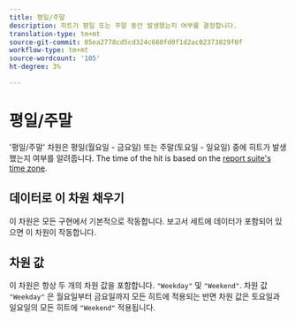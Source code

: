 ```yaml
---
title: 평일/주말
description: 히트가 평일 또는 주말 동안 발생했는지 여부를 결정합니다.
translation-type: tm+mt
source-git-commit: 05ea2778cd5cd324c660fd0f1d2ac02373829f0f
workflow-type: tm+mt
source-wordcount: '105'
ht-degree: 3%

---
```



# 평일/주말

&#39;평일/주말&#39; 차원은 평일(월요일 - 금요일) 또는 주말(토요일 - 일요일) 중에 히트가 발생했는지 여부를 알려줍니다. The time of the hit is based on the [report suite&#39;s time zone](/help/admin/admin/general-acct-settings-admin.md).

## 데이터로 이 차원 채우기

이 차원은 모든 구현에서 기본적으로 작동합니다. 보고서 세트에 데이터가 포함되어 있으면 이 차원이 작동합니다.

## 차원 값

이 차원은 항상 두 개의 차원 값을 포함합니다. `"Weekday"` 및 `"Weekend"`. 차원 값 `"Weekday"` 은 월요일부터 금요일까지 모든 히트에 적용되는 반면 차원 값은 토요일과 일요일의 모든 히트에 `"Weekend"` 적용됩니다.
